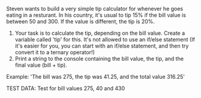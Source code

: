 <!-- Coding challenge -->

Steven wants to build a very simple tip calculator for whenever he goes eating in a resturant. In his country, it's usual to tip 15% if the bill value is between 50 and 300. If the value is different, the tip is 20%.

1. Your task is to calculate the tip, depending on the bill value. Create a variable called 'tip' for this. It's not allowed to use an if/else statement (If it's easier for you, you can start with an if/else statement, and then try convert it to a ternary operator!)
2. Print a string to the console containing the bill value, the tip, and the final value (bill + tip).

Example: 'The bill was 275, the tip was 41.25, and the total value 316.25'

TEST DATA: Test for bill values 275, 40 and 430